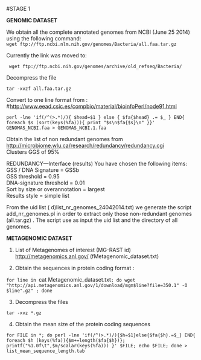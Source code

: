 #STAGE 1 

**GENOMIC DATASET**

We obtain all the complete annotated genomes from NCBI  (June 25 2014) using the following command:  
`wget ftp://ftp.ncbi.nlm.nih.gov/genomes/Bacteria/all.faa.tar.gz`

Currently the link was moved to: 

` wget ftp://ftp.ncbi.nih.gov/genomes/archive/old_refseq/Bacteria/`


Decompress the file 

`tar -xvzf all.faa.tar.gz`

Convert to one line format from : #http://www.eead.csic.es/compbio/material/bioinfoPerl/node91.html

`perl -lne 'if(/^(>.*)/){ $head=$1 } else { $fa{$head} .= $_ } END{ foreach $s (sort(keys(%fa))){ print "$s\n$fa{$s}\n" }}' GENOMAS_NCBI.faa > GENOMAS_NCBI.1.faa`


Obtain the list of non redundant genomes from http://microbiome.wlu.ca/research/redundancy/redundancy.cgi  
Clusters GGS of 95%  

REDUNDANCY—Interface (results)
You have chosen the following items:  
   GSS / DNA Signature = GSSb  
    GSS threshold = 0.95  
   DNA-signature threshold = 0.01  
   Sort by size or overannotation = largest  
  Results style = simple list  


 From the uid list ( d)list_nr_genomes_24042014.txt) we generate the script add_nr_genomes.pl in order to extract only those non-redundant genomes
(all.tar.gz) . The script use as input the uid list and the directory of all genomes. 


**METAGENOMIC DATASET**


1) List of Metagenomes of interest (MG-RAST id)  http://metagenomics.anl.gov/   	(fMetagenomic_dataset.txt)

2)  Obtain the sequences in protein coding format :
 
`for line in `cat Metagenomic_dataset.txt`; do wget "http://api.metagenomics.anl.gov/1/download/mgm$line?file=350.1" -O  $line".gz" ; done`


3) Decompress the files 

`tar -xvz *.gz`
 
4) Obtain the mean size of the protein coding sequences  


 `for FILE in *; do perl -lne 'if(/^(>.*)/){$h=$1}else{$fa{$h}.=$_} END{ foreach $h (keys(%fa)){$m+=length($fa{$h})}; printf("%1.0f\t",$m/scalar(keys(%fa))) }' $FILE; echo $FILE; done > list_mean_sequence_length.tab`




